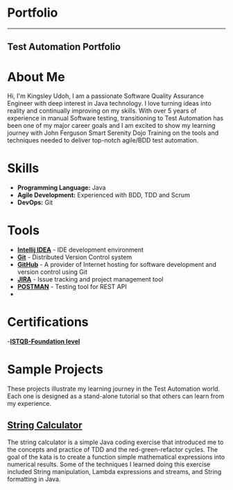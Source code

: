 # Portfolio

  ---
  Test Automation Portfolio
  ---
# About Me

Hi, I'm Kingsley Udoh, I am a passionate Software Quality Assurance Engineer with deep interest in Java technology.
I love turning ideas into reality and continually improving on my skills. With over 5 years of experience in manual Software testing, transitioning to Test Automation has been one of my major career goals 
and I am excited to show my learning journey with John Ferguson Smart Serenity Dojo Training on the tools and techniques
needed to deliver top-notch agile/BDD test automation.


# Skills
- **Programming Language:** Java
- **Agile Development:** Experienced with BDD, TDD and Scrum
- **DevOps:** Git


# Tools
- **[Intellij IDEA](https://www.jetbrains.com/idea/)** -  IDE development environment
- **[Git](https://git-scm.com/)** - Distributed Version Control system
- **[GitHub](https://github.com/kingsedem)** - A provider of Internet hosting for software development and version control using Git
- **[JIRA](https://www.atlassian.com/software/jira)** -  Issue tracking and project management tool
- **[POSTMAN](https://www.postman.com/)** - Testing tool for REST API
- 


# Certifications
-**[ISTQB-Foundation level](https://zertdb.isqi.org/en/download/index/token/_e-7K1dN5yt81iN7_Nqg)** 


# Sample Projects
These projects illustrate my learning journey in the Test Automation world. 
Each one is designed as a stand-alone tutorial so that others can learn from my experience.

## [String Calculator](https://github.com/kingsedem/portfolio-string-calculator)

The string calculator is a simple Java coding exercise that introduced me to the concepts and practice 
of TDD and the red-green-refactor cycles. The goal of the kata is to create a function simple mathematical expressions
into numerical results. Some of the techniques I learned doing this exercise included String manipulation, Lambda expressions
and streams, and String formatting in Java.